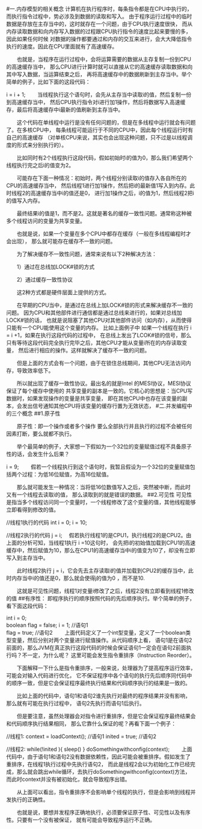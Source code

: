 #一.内存模型的相关概念
计算机在执行程序时，每条指令都是在CPU中执行的，而执行指令过程中，势必涉及到数据的读取和写入。
由于程序运行过程中的临时数据是存放在主存当中的，这时就存在一个问题，由于CPU执行速度很快，
而从内存读取数据和向内存写入数据的过程跟CPU执行指令的速度比起来要慢的多，因此如果任何时候
对数据的操作都要通过和内存的交互来进行，会大大降低指令执行的速度。因此在CPU里面就有了高速缓存。

　　也就是，当程序在运行过程中，会将运算需要的数据从主存复制一份到CPU的高速缓存当中，
那么CPU进行计算时就可以直接从它的高速缓存读取数据和向其中写入数据，当运算结束之后，
再将高速缓存中的数据刷新到主存当中。举个简单的例子，比如下面的这段代码：

i = i + 1;
 　　当线程执行这个语句时，会先从主存当中读取i的值，然后复制一份到高速缓存当中，
 然后CPU执行指令对i进行加1操作，然后将数据写入高速缓存，最后将高速缓存中i最新的值刷新到主存当中。

　　这个代码在单线程中运行是没有任何问题的，但是在多线程中运行就会有问题了。在多核CPU中，
每条线程可能运行于不同的CPU中，因此每个线程运行时有自己的高速缓存
（对单核CPU来说，其实也会出现这种问题，只不过是以线程调度的形式来分别执行的）。

　　比如同时有2个线程执行这段代码，假如初始时i的值为0，那么我们希望两个线程执行完之后i的值变为2。

　　可能存在下面一种情况：初始时，两个线程分别读取i的值存入各自所在的CPU的高速缓存当中，
然后线程1进行加1操作，然后把i的最新值1写入到内存。此时线程2的高速缓存当中i的值还是0，
进行加1操作之后，i的值为1，然后线程2把i的值写入内存。

　　最终结果i的值是1，而不是2。这就是著名的缓存一致性问题。通常称这种被多个线程访问的变量为共享变量。

　　也就是说，如果一个变量在多个CPU中都存在缓存（一般在多线程编程时才会出现），
那么就可能存在缓存不一致的问题。

　　为了解决缓存不一致性问题，通常来说有以下2种解决方法：

　　1）通过在总线加LOCK#锁的方式

　　2）通过缓存一致性协议

　　这2种方式都是硬件层面上提供的方式。

　　在早期的CPU当中，是通过在总线上加LOCK#锁的形式来解决缓存不一致的问题。
因为CPU和其他部件进行通信都是通过总线来进行的，如果对总线加LOCK#锁的话，
也就是说阻塞了其他CPU对其他部件访问（如内存），从而使得只能有一个CPU能使用这个变量的内存。
比如上面例子中 如果一个线程在执行 i = i +1，如果在执行这段代码的过程中，
在总线上发出了LCOK#锁的信号，那么只有等待这段代码完全执行完毕之后，其他CPU才能从变量i所在的内存读取变量，
然后进行相应的操作。这样就解决了缓存不一致的问题。

　　但是上面的方式会有一个问题，由于在锁住总线期间，其他CPU无法访问内存，导致效率低下。

　　所以就出现了缓存一致性协议。最出名的就是Intel 的MESI协议，MESI协议保证了每个缓存中使用的
共享变量的副本是一致的。它核心的思想是：当CPU写数据时，如果发现操作的变量是共享变量，
即在其他CPU中也存在该变量的副本，会发出信号通知其他CPU将该变量的缓存行置为无效状态，
#二.并发编程中的三个概念
##1.原子性

　　原子性：即一个操作或者多个操作 要么全部执行并且执行的过程不会被任何因素打断，要么就都不执行。

　　举个最简单的例子，大家想一下假如为一个32位的变量赋值过程不具备原子性的话，会发生什么后果？

i = 9;
 　　假若一个线程执行到这个语句时，我暂且假设为一个32位的变量赋值包括两个过程：为低16位赋值，为高16位赋值。

　　那么就可能发生一种情况：当将低16位数值写入之后，突然被中断，而此时又有一个线程去读取i的值，
那么读取到的就是错误的数据。
##2.可见性
可见性是指当多个线程访问同一个变量时，一个线程修改了这个变量的值，其他线程能够立即看得到修改的值。

//线程1执行的代码
int i = 0;
i = 10;
 
//线程2执行的代码
j = i;
 　假若执行线程1的是CPU1，执行线程2的是CPU2。由上面的分析可知，当线程1执行 i =10这句时，
 会先把i的初始值加载到CPU1的高速缓存中，然后赋值为10，那么在CPU1的高速缓存当中i的值变为10了，却没有立即写入到主存当中。

　　此时线程2执行 j = i，它会先去主存读取i的值并加载到CPU2的缓存当中，此时内存当中i的值还是0，那么就会使得j的值为0
，而不是10.

　　这就是可见性问题，线程1对变量i修改了之后，线程2没有立即看到线程1修改的值
##有序性：
即程序执行的顺序按照代码的先后顺序执行。举个简单的例子，看下面这段代码：

  int i = 0;              
  boolean flag = false;
  i = 1;                //语句1  
  flag = true;          //语句2
   　　上面代码定义了一个int型变量，定义了一个boolean类型变量，然后分别对两个变量进行赋值操作。从代码顺序上看，
   语句1是在语句2前面的，那么JVM在真正执行这段代码的时候会保证语句1一定会在语句2前面执行吗？不一定，为什么呢？
   这里可能会发生指令重排序（Instruction Reorder）。
  
  　　下面解释一下什么是指令重排序，一般来说，处理器为了提高程序运行效率，可能会对输入代码进行优化，
  它不保证程序中各个语句的执行先后顺序同代码中的顺序一致，但是它会保证程序最终执行结果和代码顺序执行的结果是一致的。
  
  　　比如上面的代码中，语句1和语句2谁先执行对最终的程序结果并没有影响，那么就有可能在执行过程中，
  语句2先执行而语句1后执行。
  
  　　但是要注意，虽然处理器会对指令进行重排序，但是它会保证程序最终结果会和代码顺序执行结果相同，
  那么它靠什么保证的呢？再看下面一个例子：
  
  //线程1:
  context = loadContext();   //语句1
  inited = true;             //语句2
   
  //线程2:
  while(!inited ){
    sleep()
  }
  doSomethingwithconfig(context);
   　　上面代码中，由于语句1和语句2没有数据依赖性，因此可能会被重排序。假如发生了重排序，在线程1执行过程中先执行语句2，
   而此是线程2会以为初始化工作已经完成，那么就会跳出while循环，去执行doSomethingwithconfig(context)方法，
   而此时context并没有被初始化，就会导致程序出错。
  
   　　从上面可以看出，指令重排序不会影响单个线程的执行，但是会影响到线程并发执行的正确性。
  
  　　也就是说，要想并发程序正确地执行，必须要保证原子性、可见性以及有序性。只要有一个没有被保证，
  就有可能会导致程序运行不正确。